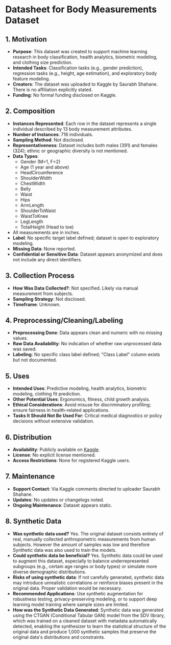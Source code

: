 
# Datasheet for Body Measurements Dataset

## 1. Motivation

- **Purpose**: This dataset was created to support machine learning research in body classification, health analytics, biometric modeling, and clothing size prediction.
- **Intended Tasks**: Classification tasks (e.g., gender prediction), regression tasks (e.g., height, age estimation), and exploratory body feature modeling.
- **Creators**: The dataset was uploaded to Kaggle by Saurabh Shahane. There is no affiliation explicitly stated.
- **Funding**: No formal funding disclosed on Kaggle.

## 2. Composition

- **Instances Represented**: Each row in the dataset represents a single individual described by 13 body measurement attributes.
- **Number of Instances**: 716 individuals.
- **Sampling Method**: Not disclosed.
- **Representativeness**: Dataset includes both males (391) and females (324); ethnic or geographic diversity is not mentioned.
- **Data Types**:
  - Gender (M=1, F=2)
  - Age (1 year and above)
  - HeadCircumference
  - ShoulderWidth
  - ChestWidth
  - Belly
  - Waist
  - Hips
  - ArmLength
  - ShoulderToWaist
  - WaistToKnee
  - LegLength
  - TotalHeight (Head to toe)
- All measurements are in inches.
- **Label**: No specific target label defined; dataset is open to exploratory modeling.
- **Missing Data**: None reported.
- **Confidential or Sensitive Data**: Dataset appears anonymized and does not include any direct identifiers.

## 3. Collection Process

- **How Was Data Collected?**: Not specified. Likely via manual measurement from subjects.
- **Sampling Strategy**: Not disclosed.
- **Timeframe**: Unknown.

## 4. Preprocessing/Cleaning/Labeling

- **Preprocessing Done**: Data appears clean and numeric with no missing values.
- **Raw Data Availability**: No indication of whether raw unprocessed data was saved.
- **Labeling**: No specific class label defined; "Class Label" column exists but not documented.

## 5. Uses

- **Intended Uses**: Predictive modeling, health analytics, biometric modeling, clothing fit prediction.
- **Other Potential Uses**: Ergonomics, fitness, child growth analysis.
- **Ethical Considerations**: Avoid misuse for discriminatory profiling; ensure fairness in health-related applications.
- **Tasks It Should Not Be Used For**: Critical medical diagnostics or policy decisions without extensive validation.

## 6. Distribution

- **Availability**: Publicly available on [Kaggle](https://www.kaggle.com/datasets/saurabhshahane/body-measurements-dataset/data).
- **License**: No explicit license mentioned.
- **Access Restrictions**: None for registered Kaggle users.

## 7. Maintenance

- **Support Contact**: Via Kaggle comments directed to uploader Saurabh Shahane.
- **Updates**: No updates or changelogs noted.
- **Ongoing Maintenance**: Dataset appears static.

## 8. Synthetic Data

- **Was synthetic data used?** Yes. The original dataset consists entirely of real, manually collected anthropometric measurements from human subjects. However the amount of samples was low and therefore Synthetic data was also used to train the models. 
- **Could synthetic data be beneficial?** Yes. Synthetic data could be used to augment this dataset, especially to balance underrepresented subgroups (e.g., certain age ranges or body types) or simulate more diverse demographic distributions.
- **Risks of using synthetic data**: If not carefully generated, synthetic data may introduce unrealistic correlations or reinforce biases present in the original data. Proper validation would be necessary.
- **Recommended Applications**: Use synthetic augmentation for robustness testing, privacy-preserving modeling, or to support deep learning model training where sample sizes are limited.
- **How was the Synthetic Data Generated**: Synthetic data was generated using the CTGAN (Conditional Tabular GAN) model from the SDV library, which was trained on a cleaned dataset with metadata automatically detected, enabling the synthesizer to learn the statistical structure of the original data and produce 1,000 synthetic samples that preserve the original data's distributions and constraints.
